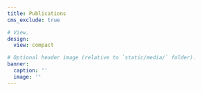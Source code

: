 ```yaml
---
title: Publications
cms_exclude: true

# View.
design:
  view: compact

# Optional header image (relative to `static/media/` folder).
banner:
  caption: ''
  image: ''
---
```


